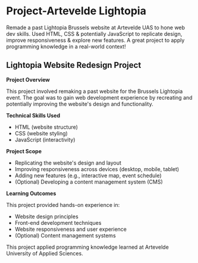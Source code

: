 # Project-Artevelde Lightopia
Remade a past Lightopia Brussels website at Artevelde UAS to hone web dev skills. Used HTML, CSS &amp; potentially JavaScript to replicate design, improve responsiveness &amp; explore new features. A great project to apply programming knowledge in a real-world context! 

## Lightopia Website Redesign Project

**Project Overview**

This project involved remaking a past website for the Brussels Lightopia event. The goal was to gain web development experience by recreating and potentially improving the website's design and functionality.

**Technical Skills Used**

* HTML (website structure)
* CSS (website styling)
* JavaScript (interactivity)

**Project Scope**

* Replicating the website's design and layout
* Improving responsiveness across devices (desktop, mobile, tablet)
* Adding new features (e.g., interactive map, event schedule)
* (Optional) Developing a content management system (CMS)

**Learning Outcomes**

This project provided hands-on experience in:

* Website design principles
* Front-end development techniques
* Website responsiveness and user experience
* (Optional) Content management systems

This project applied programming knowledge learned at Artevelde University of Applied Sciences.
